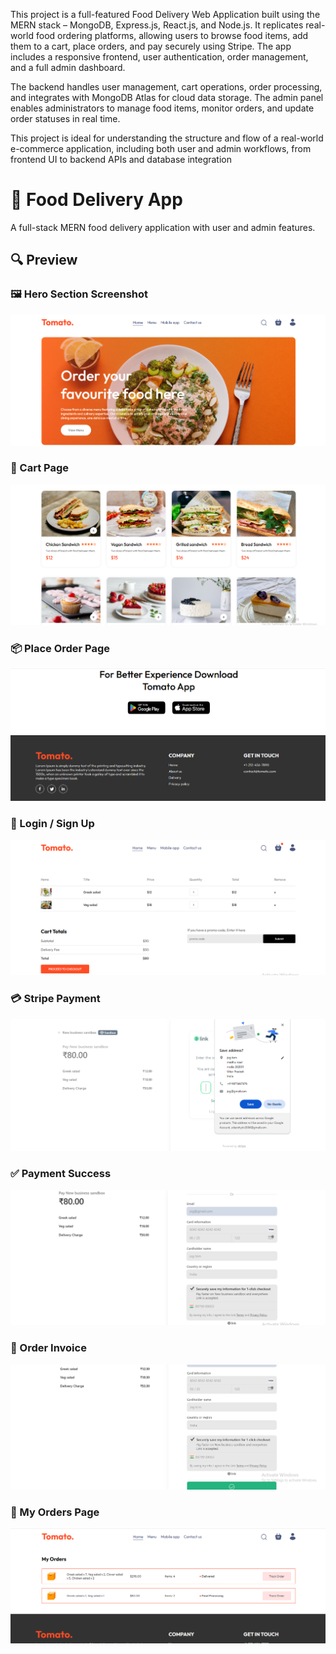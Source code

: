 This project is a full-featured Food Delivery Web Application built using the MERN stack – MongoDB, Express.js, React.js, and Node.js. It replicates real-world food ordering platforms, allowing users to browse food items, add them to a cart, place orders, and pay securely using Stripe. The app includes a responsive frontend, user authentication, order management, and a full admin dashboard.

The backend handles user management, cart operations, order processing, and integrates with MongoDB Atlas for cloud data storage. The admin panel enables administrators to manage food items, monitor orders, and update order statuses in real time.

This project is ideal for understanding the structure and flow of a real-world e-commerce application, including both user and admin workflows, from frontend UI to backend APIs and database integration
# 🍔 Food Delivery App

A full-stack MERN food delivery application with user and admin features.

## 🔍 Preview

### 🖼️ Hero Section  Screenshot  
![Homepage](https://github.com/Utkarsh204/food-delivery/blob/fd58a923926f77e08be402935af21a6384d5f1d7/Screenshot%20(86).png?raw=true)

### 🛒 Cart Page  
![Cart](https://github.com/Utkarsh204/food-delivery/blob/851d6ffaad35b19caa536aaa43b593b56329cb4e/Screenshot%20(89).png?raw=true)

### 📦 Place Order Page  
![Place Order](https://github.com/Utkarsh204/food-delivery/blob/851d6ffaad35b19caa536aaa43b593b56329cb4e/Screenshot%20(90).png?raw=true)

### 🔐 Login / Sign Up  
![Auth](https://github.com/Utkarsh204/food-delivery/blob/851d6ffaad35b19caa536aaa43b593b56329cb4e/Screenshot%20(91).png?raw=true)

### 💳 Stripe Payment  
![Stripe Payment](https://github.com/Utkarsh204/food-delivery/blob/851d6ffaad35b19caa536aaa43b593b56329cb4e/Screenshot%20(93).png?raw=true)

### ✅ Payment Success  
![Payment Success](https://github.com/Utkarsh204/food-delivery/blob/851d6ffaad35b19caa536aaa43b593b56329cb4e/Screenshot%20(94).png?raw=true)

### 🧾 Order Invoice  
![Order Invoice](https://github.com/Utkarsh204/food-delivery/blob/851d6ffaad35b19caa536aaa43b593b56329cb4e/Screenshot%20(95).png?raw=true)

### 📃 My Orders Page  
![My Orders](https://github.com/Utkarsh204/food-delivery/blob/851d6ffaad35b19caa536aaa43b593b56329cb4e/Screenshot%20(96).png?raw=true)

